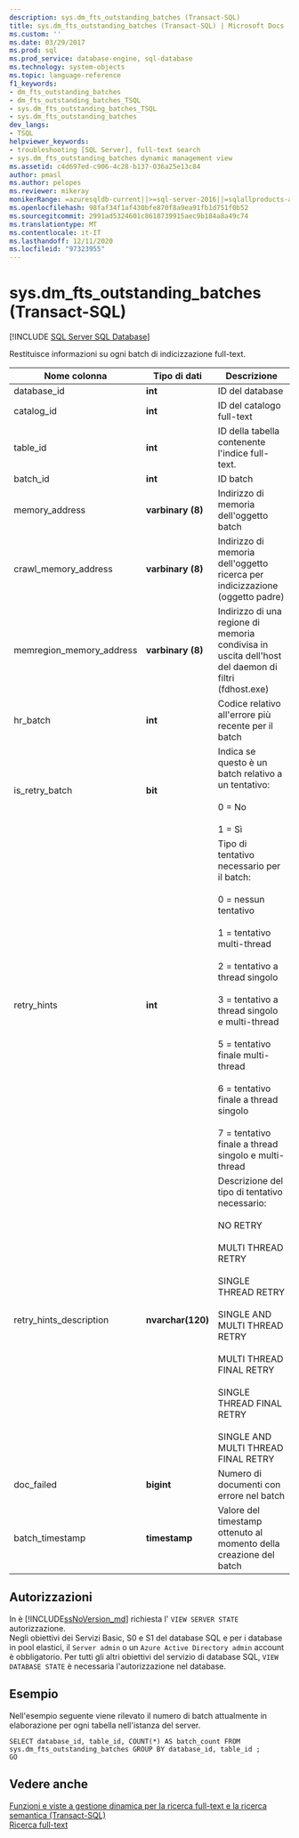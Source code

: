 ```yaml
---
description: sys.dm_fts_outstanding_batches (Transact-SQL)
title: sys.dm_fts_outstanding_batches (Transact-SQL) | Microsoft Docs
ms.custom: ''
ms.date: 03/29/2017
ms.prod: sql
ms.prod_service: database-engine, sql-database
ms.technology: system-objects
ms.topic: language-reference
f1_keywords:
- dm_fts_outstanding_batches
- dm_fts_outstanding_batches_TSQL
- sys.dm_fts_outstanding_batches_TSQL
- sys.dm_fts_outstanding_batches
dev_langs:
- TSQL
helpviewer_keywords:
- troubleshooting [SQL Server], full-text search
- sys.dm_fts_outstanding_batches dynamic management view
ms.assetid: c4d697ed-c906-4c28-b137-036a25e13c84
author: pmasl
ms.author: pelopes
ms.reviewer: mikeray
monikerRange: =azuresqldb-current||>=sql-server-2016||=sqlallproducts-allversions||>=sql-server-linux-2017||=azuresqldb-mi-current
ms.openlocfilehash: 98faf34f1af430bfe870f8a9ea91fb1d751f0b52
ms.sourcegitcommit: 2991ad5324601c8618739915aec9b184a8a49c74
ms.translationtype: MT
ms.contentlocale: it-IT
ms.lasthandoff: 12/11/2020
ms.locfileid: "97323955"
---
```

# <a name="sysdm_fts_outstanding_batches-transact-sql"></a>sys.dm_fts_outstanding_batches (Transact-SQL)
[!INCLUDE [SQL Server SQL Database](../../includes/applies-to-version/sql-asdb.md)]

  Restituisce informazioni su ogni batch di indicizzazione full-text.  
  
  |Nome colonna|Tipo di dati|Descrizione|  
|-----------------|---------------|-----------------|  
|database_id|**int**|ID del database|  
|catalog_id|**int**|ID del catalogo full-text|  
|table_id|**int**|ID della tabella contenente l'indice full-text.|  
|batch_id|**int**|ID batch|  
|memory_address|**varbinary (8)**|Indirizzo di memoria dell'oggetto batch|  
|crawl_memory_address|**varbinary (8)**|Indirizzo di memoria dell'oggetto ricerca per indicizzazione (oggetto padre)|  
|memregion_memory_address|**varbinary (8)**|Indirizzo di una regione di memoria condivisa in uscita dell'host del daemon di filtri (fdhost.exe)|  
|hr_batch|**int**|Codice relativo all'errore più recente per il batch|  
|is_retry_batch|**bit**|Indica se questo è un batch relativo a un tentativo:<br /><br /> 0 = No<br /><br /> 1 = Sì|  
|retry_hints|**int**|Tipo di tentativo necessario per il batch:<br /><br /> 0 = nessun tentativo<br /><br /> 1 = tentativo multi-thread<br /><br /> 2 = tentativo a thread singolo<br /><br /> 3 = tentativo a thread singolo e multi-thread<br /><br /> 5 = tentativo finale multi-thread<br /><br /> 6 = tentativo finale a thread singolo<br /><br /> 7 = tentativo finale a thread singolo e multi-thread|  
|retry_hints_description|**nvarchar(120)**|Descrizione del tipo di tentativo necessario:<br /><br /> NO RETRY<br /><br /> MULTI THREAD RETRY<br /><br /> SINGLE THREAD RETRY<br /><br /> SINGLE AND MULTI THREAD RETRY<br /><br /> MULTI THREAD FINAL RETRY<br /><br /> SINGLE THREAD FINAL RETRY<br /><br /> SINGLE AND MULTI THREAD FINAL RETRY|  
|doc_failed|**bigint**|Numero di documenti con errore nel batch|  
|batch_timestamp|**timestamp**|Valore del timestamp ottenuto al momento della creazione del batch|  
  
## <a name="permissions"></a>Autorizzazioni  

In è [!INCLUDE[ssNoVersion_md](../../includes/ssnoversion-md.md)] richiesta l' `VIEW SERVER STATE` autorizzazione.   
Negli obiettivi dei Servizi Basic, S0 e S1 del database SQL e per i database in pool elastici, il `Server admin` o un `Azure Active Directory admin` account è obbligatorio. Per tutti gli altri obiettivi del servizio di database SQL, `VIEW DATABASE STATE` è necessaria l'autorizzazione nel database.   
  
## <a name="examples"></a>Esempio  
 Nell'esempio seguente viene rilevato il numero di batch attualmente in elaborazione per ogni tabella nell'istanza del server.  
  
```  
SELECT database_id, table_id, COUNT(*) AS batch_count FROM sys.dm_fts_outstanding_batches GROUP BY database_id, table_id ;  
GO  
```  
  
## <a name="see-also"></a>Vedere anche  
 [Funzioni e viste a gestione dinamica per la ricerca full-text e la ricerca semantica &#40;Transact-SQL&#41;](../../relational-databases/system-dynamic-management-views/full-text-and-semantic-search-dynamic-management-views-functions.md)   
 [Ricerca full-text](../../relational-databases/search/full-text-search.md)  
  
  
